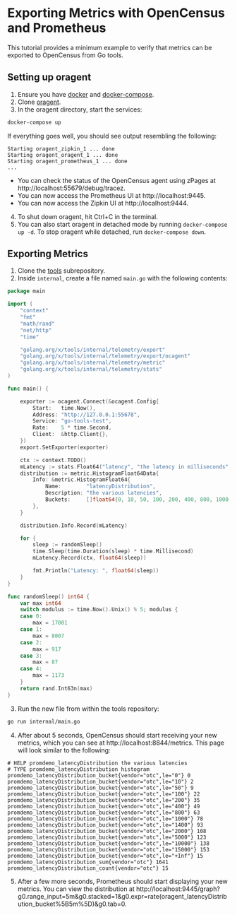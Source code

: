 # Exporting Metrics with OpenCensus and Prometheus

This tutorial provides a minimum example to verify that metrics can be exported to OpenCensus from Go tools.

## Setting up oragent

1. Ensure you have [docker](https://www.docker.com/get-started) and [docker-compose](https://docs.docker.com/compose/install/).
2. Clone [oragent](https://github.com/orijtech/oragent).
3. In the oragent directory, start the services:
```bash
docker-compose up
```
If everything goes well, you should see output resembling the following:
```
Starting oragent_zipkin_1 ... done
Starting oragent_oragent_1 ... done
Starting oragent_prometheus_1 ... done
...
```
* You can check the status of the OpenCensus agent using zPages at http://localhost:55679/debug/tracez.
* You can now access the Prometheus UI at http://localhost:9445.
* You can now access the Zipkin UI at http://localhost:9444.
4. To shut down oragent, hit Ctrl+C in the terminal.
5. You can also start oragent in detached mode by running `docker-compose up -d`. To stop oragent while detached, run `docker-compose down`.

## Exporting Metrics
1. Clone the [tools](https://golang.org/x/tools) subrepository.
1. Inside `internal`, create a file named `main.go` with the following contents:
```go
package main

import (
	"context"
	"fmt"
	"math/rand"
	"net/http"
	"time"

	"golang.org/x/tools/internal/telemetry/export"
	"golang.org/x/tools/internal/telemetry/export/ocagent"
	"golang.org/x/tools/internal/telemetry/metric"
	"golang.org/x/tools/internal/telemetry/stats"
)

func main() {

	exporter := ocagent.Connect(&ocagent.Config{
		Start:   time.Now(),
		Address: "http://127.0.0.1:55678",
		Service: "go-tools-test",
		Rate:    5 * time.Second,
		Client:  &http.Client{},
	})
	export.SetExporter(exporter)

	ctx := context.TODO()
	mLatency := stats.Float64("latency", "the latency in milliseconds", "ms")
	distribution := metric.HistogramFloat64Data{
		Info: &metric.HistogramFloat64{
			Name:        "latencyDistribution",
			Description: "the various latencies",
			Buckets:     []float64{0, 10, 50, 100, 200, 400, 800, 1000, 1400, 2000, 5000, 10000, 15000},
		},
	}

	distribution.Info.Record(mLatency)

	for {
		sleep := randomSleep()
		time.Sleep(time.Duration(sleep) * time.Millisecond)
		mLatency.Record(ctx, float64(sleep))

		fmt.Println("Latency: ", float64(sleep))
	}
}

func randomSleep() int64 {
	var max int64
	switch modulus := time.Now().Unix() % 5; modulus {
	case 0:
		max = 17001
	case 1:
		max = 8007
	case 2:
		max = 917
	case 3:
		max = 87
	case 4:
		max = 1173
	}
	return rand.Int63n(max)
}

```
3. Run the new file from within the tools repository:
```bash
go run internal/main.go
```
4. After about 5 seconds, OpenCensus should start receiving your new metrics, which you can see at http://localhost:8844/metrics. This page will look similar to the following:
```
# HELP promdemo_latencyDistribution the various latencies
# TYPE promdemo_latencyDistribution histogram
promdemo_latencyDistribution_bucket{vendor="otc",le="0"} 0
promdemo_latencyDistribution_bucket{vendor="otc",le="10"} 2
promdemo_latencyDistribution_bucket{vendor="otc",le="50"} 9
promdemo_latencyDistribution_bucket{vendor="otc",le="100"} 22
promdemo_latencyDistribution_bucket{vendor="otc",le="200"} 35
promdemo_latencyDistribution_bucket{vendor="otc",le="400"} 49
promdemo_latencyDistribution_bucket{vendor="otc",le="800"} 63
promdemo_latencyDistribution_bucket{vendor="otc",le="1000"} 78
promdemo_latencyDistribution_bucket{vendor="otc",le="1400"} 93
promdemo_latencyDistribution_bucket{vendor="otc",le="2000"} 108
promdemo_latencyDistribution_bucket{vendor="otc",le="5000"} 123
promdemo_latencyDistribution_bucket{vendor="otc",le="10000"} 138
promdemo_latencyDistribution_bucket{vendor="otc",le="15000"} 153
promdemo_latencyDistribution_bucket{vendor="otc",le="+Inf"} 15
promdemo_latencyDistribution_sum{vendor="otc"} 1641
promdemo_latencyDistribution_count{vendor="otc"} 15
```
5. After a few more seconds, Prometheus should start displaying your new metrics. You can view the distribution at http://localhost:9445/graph?g0.range_input=5m&g0.stacked=1&g0.expr=rate(oragent_latencyDistribution_bucket%5B5m%5D)&g0.tab=0.
